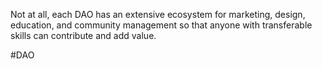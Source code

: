 Not at all, each DAO has an extensive ecosystem for marketing, design, education, and community management so that anyone with transferable skills can contribute and add value.

#DAO 
